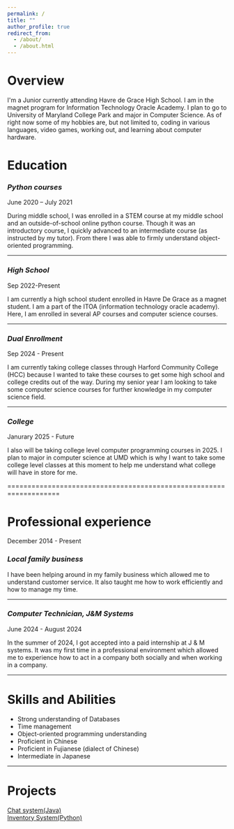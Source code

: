 ```yaml
---
permalink: /
title: ""
author_profile: true
redirect_from: 
  - /about/
  - /about.html
---
```


# Overview
I'm a Junior currently attending Havre de Grace High School. I am in the magnet program for Information Technology Oracle Academy. I plan to go to University of Maryland College Park and major in Computer Science. As of right now some of my hobbies are, but not limited to, coding in various languages, video games, working out, and learning about computer hardware.


# Education

### *Python courses* 
June 2020 – July 2021 

During middle school, I was enrolled in a STEM course at my middle school and an outside-of-school online python course. Though it was an introductory course, I quickly advanced to an intermediate course (as instructed by my tutor). From there I was able to firmly understand object-oriented programming.  

--------------------------------------------------------------------------------------------------------------------------------------------------------------------
###  *High School* 
Sep 2022-Present 

I am currently a high school student enrolled in Havre De Grace as a magnet student. I am a part of the ITOA (information technology oracle academy). Here, I am enrolled in several AP courses and computer science courses.

--------------------------------------------------------------------------------------------------------------------------------------------------------------------
###  *Dual Enrollment*
Sep 2024 - Present

I am currently taking college classes through Harford Community College (HCC) because I wanted to take these courses to get some high school and college credits out of the way. During my senior year I am looking to take some computer science courses for further knowledge in my computer science field.

--------------------------------------------------------------------------------------------------------------------------------------------------------------------
### *College* 
Janurary 2025 - Future

I also will be taking college level computer programming courses in 2025. I plan to major in computer science at UMD which is why I want to take some college level classes at this moment to help me understand what college will have in store for me.

===================================================================
# Professional experience
December 2014 - Present 

### *Local family business* 

I have been helping around in my family business which allowed me to understand customer service. It also taught me how to work efficiently and how to manage my time. 

--------------------------------------------------------------------------------------------------------------------------------------------------------------------
### *Computer Technician, J&M Systems* 
June 2024 - August 2024 

In the summer of 2024, I got accepted into a paid internship at J & M systems. It was my first time in a professional environment which allowed me to experience how to act in a company both socially and when working in a company. 

--------------------------------------------------------------------------------------------------------------------------------------------------------------------

# Skills and Abilities

- Strong understanding of Databases 
- Time management 
- Object-oriented programming understanding 
- Proficient in Chinese 
- Proficient in Fujianese (dialect of Chinese) 
- Intermediate in Japanese 

--------------------------------------------------------------------------------------------------------------------------------------------------------------------
# Projects
[Chat system(Java)](https://github.com/Lin-2026/Lin-ServerTalker.git)\
[Inventory System(Python)](https://github.com/Lin-2026/InventoryApp.git)
